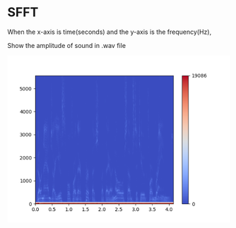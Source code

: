 # SFFT

When the x-axis is time(seconds) and the y-axis is the frequency(Hz),

Show the amplitude of sound in .wav file 

![alt text](https://github.com/kbrother/SFFT/blob/master/origin.png)
